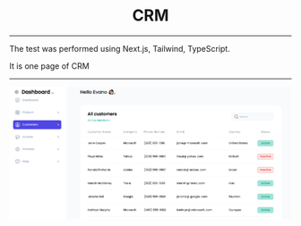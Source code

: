 <h1 align="center">CRM</h1>

---

The test was performed using Next.js, Tailwind, TypeScript.

It is one page of CRM

---

![Customers page](https://github.com/PVO-fullstack/test_crm/blob/main/public/crm.png)
